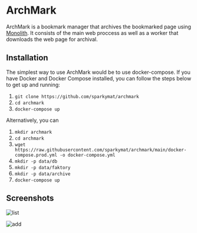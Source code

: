 # ArchMark

ArchMark is a bookmark manager that archives the bookmarked page using [Monolith](https://github.com/Y2Z/monolith). It consists of the main web proccess as well as a worker that downloads the web page for archival.

## Installation

The simplest way to use ArchMark would be to use docker-compose. If you have Docker and Docker Compose installed, you can follow the steps below to get up and running:

1. `git clone https://github.com/sparkymat/archmark`
2. `cd archmark`
3. `docker-compose up`

Alternatively, you can
1. `mkdir archmark`
2. `cd archmark`
3. `wget https://raw.githubusercontent.com/sparkymat/archmark/main/docker-compose.prod.yml -o docker-compose.yml`
4. `mkdir -p data/db`
5. `mkdir -p data/faktory`
6. `mkdir -p data/archive`
7. `docker-compose up`

## Screenshots

![list](https://raw.githubusercontent.com/sparkymat/archmark/master/docs/list.png)

![add](https://raw.githubusercontent.com/sparkymat/archmark/master/docs/add.png)

